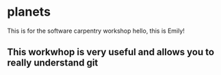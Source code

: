 # planets
This is for the software carpentry workshop
hello, this is Emily!
## This workwhop is very useful and allows you to really understand git
